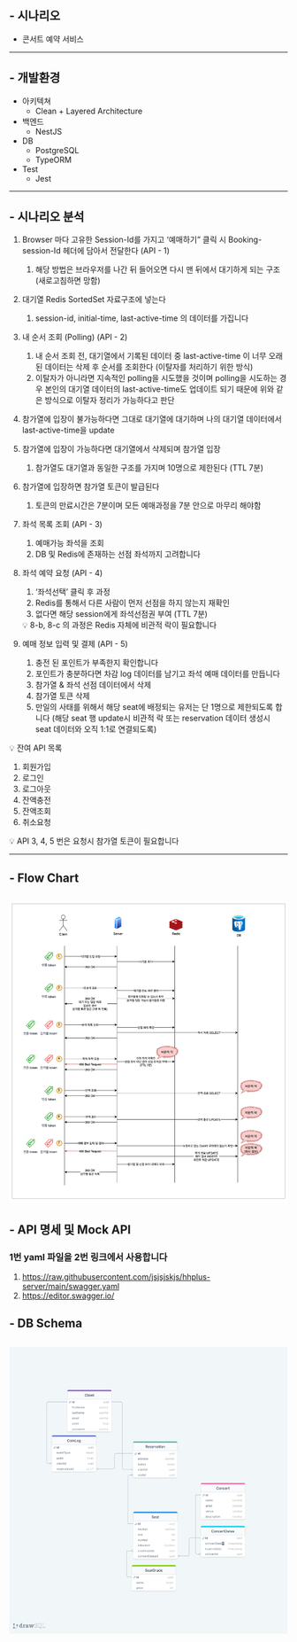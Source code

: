 ## - 시나리오
- 콘서트 예약 서비스
---
## - 개발환경
- 아키텍쳐
    - Clean + Layered Architecture
- 백엔드
    - NestJS
- DB
    - PostgreSQL
    - TypeORM
- Test
    - Jest
---
## - 시나리오 분석
1. Browser 마다 고유한 Session-Id를 가지고 ‘예매하기” 클릭 시 Booking-session-Id 헤더에 담아서 전달한다 (API - 1)
    1. 해당 방법은 브라우저를 나간 뒤 들어오면 다시 맨 뒤에서 대기하게 되는 구조 (새로고침하면 망함)
2. 대기열 Redis SortedSet 자료구조에 넣는다
    1. session-id, initial-time,  last-active-time 의 데이터를 가집니다
3. 내 순서 조회 (Polling) (API - 2)
    1. 내 순서 조회 전, 대기열에서 기록된 데이터 중 last-active-time 이 너무 오래된 데이터는 삭제 후 순서를 조회한다 (이탈자를 처리하기 위한 방식)
    2. 이탈자가 아니라면 지속적인 polling을 시도했을 것이며 polling을 시도하는 경우 본인의 대기열 데이터의 last-active-time도 업데이트 되기 때문에 위와 같은 방식으로 이탈자 정리가 가능하다고 판단
4. 참가열에 입장이 불가능하다면 그대로 대기열에 대기하며 나의 대기열 데이터에서 last-active-time을 update
5. 참가열에 입장이 가능하다면 대기열에서 삭제되며 참가열 입장
    1. 참가열도 대기열과 동일한 구조를 가지며 10명으로 제한된다 (TTL 7분)
6. 참가열에 입장하면 참가열 토큰이 발급된다
    1. 토큰의 만료시간은 7분이며 모든 예매과정을 7분 안으로 마무리 해야함
7. 좌석 목록 조회 (API - 3)
    1. 예매가능 좌석을 조회
    2. DB  및 Redis에 존재하는 선점 좌석까지 고려합니다
8. 좌석 예약 요청 (API - 4)
    1. ‘좌석선택’ 클릭 후 과정
    2. Redis를 통해서 다른 사람이 먼저 선점을 하지 않는지 재확인
    3. 없다면 해당 session에게 좌석선점권 부여 (TTL 7분)
    
    <aside>
    💡 8-b, 8-c 의 과정은 Redis 자체에 비관적 락이 필요합니다
    
    </aside>
    
9. 예매 정보 입력 및 결제 (API - 5)
    1. 충전 된 포인트가 부족한지 확인합니다
    2. 포인트가 충분하다면 차감 log 데이터를 남기고 좌석 예매 데이터를 만듭니다
    3. 참가열 & 좌석 선점 데이터에서 삭제
    4. 참가열 토큰 삭제
    5. 만일의 사태를 위해서 해당 seat에 배정되는 유저는 단 1명으로 제한되도록 합니다 (해당 seat 행 update시 비관적 락 또는 reservation 데이터 생성시 seat 데이터와 오직 1:1로 연결되도록)

💡 잔여 API 목록
1. 회원가입
2. 로그인
3. 로그아웃
4. 잔액충전
5. 잔액조회
6. 취소요청
<aside>
💡 API 3, 4, 5 번은 요청시 참가열 토큰이 필요합니다
</aside>

---
## - Flow Chart
![Flow Chart](img/flow.png)
---
## - API 명세 및 Mock API
### 1번 yaml 파일을 2번 링크에서 사용합니다
1. https://raw.githubusercontent.com/jsjsjskjs/hhplus-server/main/swagger.yaml
2. https://editor.swagger.io/

## - DB Schema
![DB Schema](img/drawSQL-image-export-2024-04-04.png)
---
